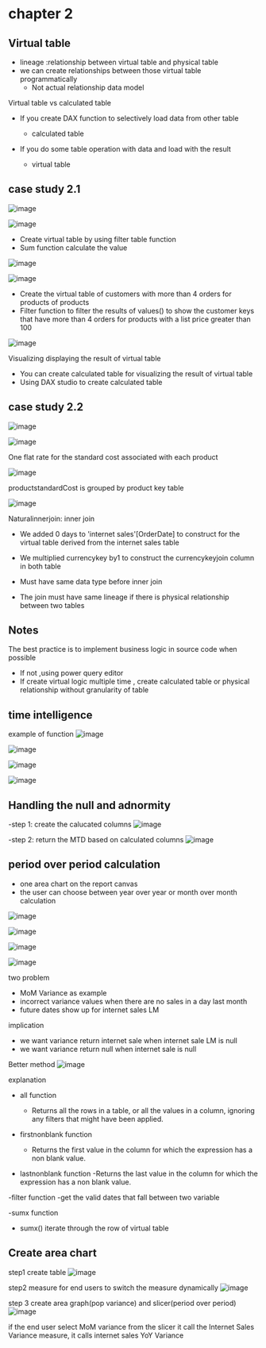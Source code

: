 # chapter 2
## Virtual table 
- lineage :relationship between virtual table and physical table
- we can create relationships between those virtual table programmatically
	- Not actual relationship data model

Virtual table  vs calculated table 

- If you create DAX function to selectively load data from other table
  - calculated table

- If you do some table operation with data and load with the result
  - virtual table

 ## case study 2.1
 
 ![image](https://github.com/user-attachments/assets/9005838e-f770-49f3-8f97-943848c036ec)

 ![image](https://github.com/user-attachments/assets/ed0c052f-fad7-45b3-bbef-f65338ed00f5)
 
 - Create  virtual table by using filter table function
 - Sum function calculate the value

![image](https://github.com/user-attachments/assets/41c33dcc-82af-446e-ad4e-6177aac68b9b)

![image](https://github.com/user-attachments/assets/3426c938-31c5-4a4e-98c5-ec1232b8c68f)

- Create the virtual table of customers with more than 4 orders for products of products
- Filter function to filter the results of values() to show the customer keys that have more than 4 orders for products with a list price greater than 100

![image](https://github.com/user-attachments/assets/ffe3dc67-c4c6-499f-a4e1-b9cfaea5cbb8)

Visualizing displaying the result of virtual table
- You can create calculated table for visualizing the result of virtual table
- Using DAX studio to create calculated table


## case study 2.2
  ![image](https://github.com/user-attachments/assets/3928a593-3370-443c-8a52-4024515a4b8c)

  ![image](https://github.com/user-attachments/assets/34e862c4-52a9-48c3-9c39-e040dfc1d8cf)

One flat rate for the standard cost associated with each product

![image](https://github.com/user-attachments/assets/8525f33f-a490-4d61-b39c-a7fb02f8f3b1)

productstandardCost is grouped by  product key table


![image](https://github.com/user-attachments/assets/4223e77c-f704-47d8-8914-d5d2bea7c277)

Naturalinnerjoin: inner join
- We added 0 days to 'internet sales'[OrderDate] to construct for the virtual table derived from the internet sales table

- We multiplied currencykey by1  to construct the currencykeyjoin column in both table

- Must have same data type before inner join

- The join must have same lineage if there is physical relationship between two tables


## Notes
The best practice is to implement business logic in source code when possible

- If not ,using power query editor
- If create virtual logic multiple time  , create calculated table or physical relationship without granularity of table

## time intelligence
example of function
![image](https://github.com/user-attachments/assets/e8a529eb-06de-4421-ac87-fb4e84a71984)

![image](https://github.com/user-attachments/assets/ddc1ca33-01d9-4d84-b374-a56e1d8d0366)

![image](https://github.com/user-attachments/assets/e8f12d16-c17a-4a2d-a76b-09b696334bb6)

![image](https://github.com/user-attachments/assets/2a8ea875-97d4-4d1a-bee8-2db60124893c)


## Handling the null and adnormity

-step 1: create the calucated columns
![image](https://github.com/user-attachments/assets/baff5338-5dcd-4714-80d7-9dc1f565519e)

-step 2: return the MTD based on calculated columns
![image](https://github.com/user-attachments/assets/c3c2a83b-5a3a-4683-9143-7700f0933383)


## period over period calculation
- one area chart on the report canvas
- the user can choose between year over year or month over month calculation

![image](https://github.com/user-attachments/assets/56a82c90-ff72-4e14-aa59-0b0ef0cb9329)

![image](https://github.com/user-attachments/assets/1b1ac8b6-7cf0-4798-bf78-78d0ead15d4d)

![image](https://github.com/user-attachments/assets/598c03a9-4644-4a7b-897b-4a44e8022a73)

![image](https://github.com/user-attachments/assets/eb57860e-a961-4c4e-97cd-96b2973055b6)


two problem 
- MoM Variance as example
- incorrect variance values when there are no sales in a day last month
- future dates show up for internet sales LM

implication
- we want variance return internet sale when internet sale LM is null
- we want variance return null when internet sale is null 

Better method
![image](https://github.com/user-attachments/assets/5dea7261-1027-45e7-99b4-d9fb96b70e19)

explanation 

- all function
  - Returns all the rows in a table, or all the values in a column, ignoring any filters that might have been applied.

- firstnonblank function
  - Returns the first value in the column for which the expression has a non blank value.

- lastnonblank function
  -Returns the last value in the column for which the expression has a non blank value.

-filter function
 -get the valid dates that fall between two variable

-sumx function
  - sumx() iterate through the row of virtual table


 ## Create area chart
 
step1 create table
![image](https://github.com/user-attachments/assets/39e76dac-aa15-4b3c-9f55-1758bb1c0e8b)

step2 measure for end users to switch the measure dynamically 
![image](https://github.com/user-attachments/assets/e1d1c9c8-31f4-4575-a2ed-790b00d57226)

step 3 create area graph(pop variance) and slicer(period over period)
![image](https://github.com/user-attachments/assets/9b8a5164-c25c-4d7e-a1fd-aedc324410e6)

if the end user select MoM variance from the slicer it call the Internet Sales Variance measure, it calls internet sales YoY Variance 



##

